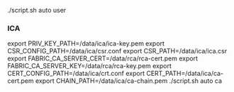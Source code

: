 ./script.sh auto user


### ICA
export PRIV_KEY_PATH=/data/ica/ica-key.pem
export CSR_CONFIG_PATH=/data/ica/csr.conf
export CSR_PATH=/data/ica/ica.csr
export FABRIC_CA_SERVER_CERT=/data/rca/rca-cert.pem
export FABRIC_CA_SERVER_KEY=/data/rca/rca-key.pem
export CERT_CONFIG_PATH=/data/ica/crt.conf
export CERT_PATH=/data/ica/ca-cert.pem
export CHAIN_PATH=/data/ica/ca-chain.pem
./script.sh auto ca

